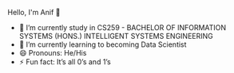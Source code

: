 Hello, I'm Anif 👋

- 🔭 I’m currently study in CS259 - BACHELOR OF INFORMATION SYSTEMS (HONS.) INTELLIGENT SYSTEMS ENGINEERING
- 🌱 I’m currently learning to becoming Data Scientist
- 😄 Pronouns: He/His
- ⚡ Fun fact: It’s all 0’s and 1’s

